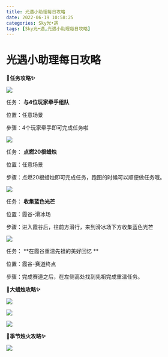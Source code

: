 ```yaml
---
title: 光遇小助理每日攻略
date: 2022-06-19 10:58:25
categories: Sky光•遇
tags: [Sky光•遇,光遇小助理每日攻略]
---
```

# 光遇小助理每日攻略
**🎉任务攻略✨**

![](https://ok.166.net/reunionpub/ds/kol/20220619/000331-wlbm3ofqnj.png)

任务： **与4位玩家牵手组队**

位置：任意场景

步骤：4个玩家牵手即可完成任务啦

![](https://ok.166.net/reunionpub/ds/kol/20220619/000438-pwqbthnov0.png)

任务： **点燃20根蜡烛**

位置：任意场景

步骤：点燃20根蜡烛即可完成任务，跑图的时候可以顺便做任务哦。

![](https://ok.166.net/reunionpub/ds/kol/20220619/000500-j0qasoegfz.png)

任务： **收集蓝色光芒**

位置：霞谷-滑冰场

步骤：进入霞谷后，往前方滑行，来到滑冰场下方收集蓝色光芒

![](https://ok.166.net/reunionpub/ds/kol/20220619/001008-bpm8q7ufsa.png)

任务： **在霞谷重温先祖的美好回忆  **

位置：霞谷-赛道终点

步骤：完成赛道之后，在左侧高处找到先祖完成重温任务。

 **🎉大蜡烛攻略✨**

![](https://ok.166.net/reunionpub/ds/kol/20220619/000630-1sts3e6akg.png)

![](https://ok.166.net/reunionpub/ds/kol/20220619/000551-pf4esnm0yw.png)

![](https://ok.166.net/reunionpub/ds/kol/20220619/001100-lzkdfsm0qh.png)

  

 **🎉季节烛火攻略✨**

![](https://ok.166.net/reunionpub/ds/kol/20220619/000734-u43sbk7w5g.png)

  


